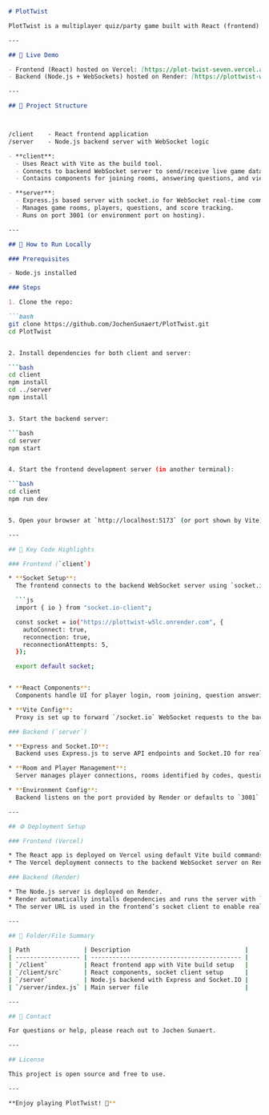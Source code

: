 ```markdown
# PlotTwist

PlotTwist is a multiplayer quiz/party game built with React (frontend) and Node.js (backend) using WebSockets for real-time communication. The game supports multiple players joining rooms, answering live questions, and interacting in real time.

---

## 🚀 Live Demo

- Frontend (React) hosted on Vercel: [https://plot-twist-seven.vercel.app/](https://plot-twist-seven.vercel.app/)  
- Backend (Node.js + WebSockets) hosted on Render: [https://plottwist-w5lc.onrender.com](https://plottwist-w5lc.onrender.com)

---

## 🧩 Project Structure



/client    - React frontend application
/server    - Node.js backend server with WebSocket logic

- **client**:  
  - Uses React with Vite as the build tool.  
  - Connects to backend WebSocket server to send/receive live game data.  
  - Contains components for joining rooms, answering questions, and viewing game state.

- **server**:  
  - Express.js based server with socket.io for WebSocket real-time communication.  
  - Manages game rooms, players, questions, and score tracking.  
  - Runs on port 3001 (or environment port on hosting).

---

## 🔧 How to Run Locally

### Prerequisites

- Node.js installed  

### Steps

1. Clone the repo:

```bash
git clone https://github.com/JochenSunaert/PlotTwist.git
cd PlotTwist


2. Install dependencies for both client and server:

```bash
cd client
npm install
cd ../server
npm install


3. Start the backend server:

```bash
cd server
npm start


4. Start the frontend development server (in another terminal):

```bash
cd client
npm run dev


5. Open your browser at `http://localhost:5173` (or port shown by Vite) to use the app.

---

## 📝 Key Code Highlights

### Frontend (`client`)

* **Socket Setup**:
  The frontend connects to the backend WebSocket server using `socket.io-client`:

  ```js
  import { io } from "socket.io-client";

  const socket = io("https://plottwist-w5lc.onrender.com", {
    autoConnect: true,
    reconnection: true,
    reconnectionAttempts: 5,
  });

  export default socket;


* **React Components**:
  Components handle UI for player login, room joining, question answering, and live updates via WebSocket events.

* **Vite Config**:
  Proxy is set up to forward `/socket.io` WebSocket requests to the backend during development.

### Backend (`server`)

* **Express and Socket.IO**:
  Backend uses Express.js to serve API endpoints and Socket.IO for real-time WebSocket communication.

* **Room and Player Management**:
  Server manages player connections, rooms identified by codes, question distribution, and score tracking.

* **Environment Config**:
  Backend listens on the port provided by Render or defaults to `3001`.

---

## ⚙️ Deployment Setup

### Frontend (Vercel)

* The React app is deployed on Vercel using default Vite build commands (`npm run build`).
* The Vercel deployment connects to the backend WebSocket server on Render by using the deployed URL in the socket client config.

### Backend (Render)

* The Node.js server is deployed on Render.
* Render automatically installs dependencies and runs the server with `node index.js` (or your start command).
* The server URL is used in the frontend’s socket client to enable real-time communication.

---

## 📁 Folder/File Summary

| Path               | Description                                |
| ------------------ | ------------------------------------------ |
| `/client`          | React frontend app with Vite build setup   |
| `/client/src`      | React components, socket client setup      |
| `/server`          | Node.js backend with Express and Socket.IO |
| `/server/index.js` | Main server file                           |

---

## 🤝 Contact

For questions or help, please reach out to Jochen Sunaert.

---

## License

This project is open source and free to use.

---

**Enjoy playing PlotTwist! 🎉**

```

